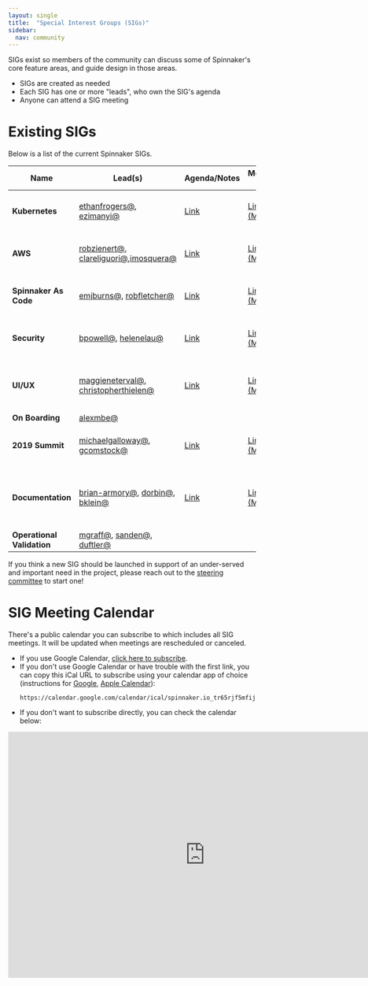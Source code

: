 ```yaml
---
layout: single
title:  "Special Interest Groups (SIGs)"
sidebar:
  nav: community
---
```


SIGs exist so members of the community can discuss some of Spinnaker's core
feature areas, and guide design in those areas.

* SIGs are created as needed
* Each SIG has one or more "leads", who own the SIG's agenda
* Anyone can attend a SIG meeting

# Existing SIGs

Below is a list of the current Spinnaker SIGs.

| Name | Lead(s) | Agenda/Notes | Meeting Link | Contact | Schedule |
|-|-|-|-|-| - |
| __Kubernetes__ | [ethanfrogers@](https://github.com/ethanfrogers), [ezimanyi@](https://github.com/ezimanyi) | [Link](https://docs.google.com/document/d/1db_yw1uru99Byvin4lQgm7aUZ9xMmvsARtEiiNUrmBo) | [Link (Meet)](https://meet.google.com/oto-qwpw-dgt) | [sig-kubernetes@spinnaker.io](https://groups.google.com/a/spinnaker.io/forum/#!forum/sig-kubernetes), [#sig-kubernetes](https://spinnakerteam.slack.com/app_redirect?team=T091CRSGH&channel=C748G8U9J) | Every other Tuesday, 1 PM EST / 10AM PST |
| __AWS__ | [robzienert@](https://github.com/robzienert), [clareliguori@](https://github.com/clareliguori),[imosquera@](https://github.com/imosquera)   | [Link](https://docs.google.com/document/d/1TB7dSQDTM9jFBsttuevxOsP6MGQ3-z0wrYMIGxYxhYQ) | [Link (Meet)](https://meet.google.com/yfp-ekod-sxj) | [sig-aws@spinnaker.io](https://groups.google.com/a/spinnaker.io/forum/#!forum/sig-aws), [#sig-aws](https://spinnakerteam.slack.com/app_redirect?team=T091CRSGH&channel=CHLP0KQ4X) | Every Third Wednesday, 3 PM PST/ 6 PM EST |
| __Spinnaker As Code__ | [emjburns@](https://github.com/emjburns), [robfletcher@](https://github.com/robfletcher) | [Link](https://docs.google.com/document/d/1qgtwod1WC9pGNLyq7j1pXDLCAhO3Norf3Afx1FP4Jag/edit) | [Link (Meet)](https://meet.google.com/shy-uixs-roo) | [#sig-spinnaker-as-code on slack](https://spinnakerteam.slack.com/app_redirect?team=T091CRSGH&channel=CERACDPDZ) | Every other Tuesday, 4 PM EST / 1 PM PST|
| __Security__ | [bpowell@](https://github.com/bpowell), [helenelau@](https://github.com/helenelau) | [Link](https://docs.google.com/document/d/1GhzhmG7ZytJBfW2lontOSBxVghgNZmxstF49SoocTDQ/edit) | [Link (Meet)](https://meet.google.com/rhf-kyvh-dre) | [sig-security@spinnaker.io](https://groups.google.com/a/spinnaker.io/forum/#!forum/sig-security), [#sig-security](https://spinnakerteam.slack.com/app_redirect?team=T091CRSGH&channel=CFN8F5UR2) | Every other Thursday, 2 PM EST / 11 AM PST|
| __UI/UX__ | [maggieneterval@](https://github.com/maggieneterval), [christopherthielen@](https://github.com/christopherthielen) | [Link](https://docs.google.com/document/d/1E7b-2CXvdh23fyKu2BjJzKg2KK4245hWqy7mDz7IkBQ/edit) | [Link (Meet)](https://meet.google.com/jwj-yadq-pjy) | [sig-ui@spinnaker.io](https://groups.google.com/a/spinnaker.io/forum/#!forum/sig-ui), [#sig-ui](https://spinnakerteam.slack.com/app_redirect?team=T091CRSGH&channel=CH3FMKA3U) | Monthly on the fourth Monday, 2 PM EST / 11 AM PST
| __On Boarding__ | [alexmbe@](https://github.com/alexmbe) | | | [#sig-on-boarding](https://spinnakerteam.slack.com/app_redirect?team=T091CRSGH&channel=CH9G32NLD) |
| __2019 Summit__ | [michaelgalloway@](https://github.com/michaelgalloway), [gcomstock@](https://github.com/gcomstock) | [Link](https://docs.google.com/document/d/1Z65IHImNlJbYq3XvVgnWtijhWj3iUlMGG5uQudjhTe4/edit) | [Link (Meet)](https://meet.google.com/yrj-yewn-akt) | [#spinnakersummit](https://spinnakerteam.slack.com/app_redirect?team=T091CRSGH&channel=CAEBZDY1E) | Every other Wednesday, 1 PM EST / 10 AM PST
| __Documentation__ | [brian-armory@](https://github.com/brian-armory), [dorbin@](https://github.com/dorbin), [bklein@](https://github.com/fifthposition) | [Link](https://docs.google.com/document/d/1uErNfK3Yr6LKELNSO7YfsRFyJVHqjivfzIO4nBmMCUw/edit?usp=sharing) | [Link (Meet)](https://meet.google.com/umg-qugw-mjy) | [#sig-documentation](https://spinnakerteam.slack.com/messages/CMPS49682) | First Wednesday of the month, 11 AM PST / 2 PM EST
| __Operational Validation__ | [mgraff@](https://github.com/skandragon), [sanden@](https://github.com/csanden), [duftler@](https://github.com/duftler) | | | [#sig-operational-validation](https://spinnakerteam.slack.com/app_redirect?team=T091CRSGH&channel=CP7RCB4RK) | T.B.D.

If you think a new SIG should be launched in support of an under-served and important need in the project, please reach out to the [steering committee](/community/governance/#steering-committee) to start one!

# SIG Meeting Calendar

There's a public calendar you can subscribe to which includes all SIG meetings. It will be updated
when meetings are rescheduled or canceled.

* If you use Google Calendar, [click here to subscribe](https://calendar.google.com/calendar/b/3?cid=c3Bpbm5ha2VyLmlvX3RyNjVyamY1bWZpajdwNnZ1Y3Bya2h1bGNjQGdyb3VwLmNhbGVuZGFyLmdvb2dsZS5jb20).
* If you don't use Google Calendar or have trouble with the first link, you can copy this iCal URL to subscribe using your calendar app of choice (instructions for [Google](https://support.google.com/calendar/answer/37100), [Apple Calendar](https://support.apple.com/guide/calendar/subscribe-to-calendars-icl1022/mac)):
   ```
   https://calendar.google.com/calendar/ical/spinnaker.io_tr65rjf5mfij7p6vucprkhulcc%40group.calendar.google.com/public/basic.ics
   ```
* If you don't want to subscribe directly, you can check the calendar below:

<iframe src="https://calendar.google.com/calendar/b/3/embed?showPrint=0&amp;showCalendars=0&amp;mode=AGENDA&amp;height=500&amp;wkst=1&amp;bgcolor=%23FFFFFF&amp;src=spinnaker.io_tr65rjf5mfij7p6vucprkhulcc%40group.calendar.google.com&amp;color=%2342104A&amp;ctz=America%2FLos_Angeles" style="border-width:0" width="800" height="500" frameborder="0" scrolling="no"></iframe>
